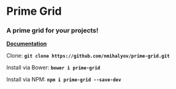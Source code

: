 # Prime Grid
### A prime grid for your projects!

[**Documentation**](http://web-nm.tk/prime-grid/)

Clone:
**`git clone https://github.com/nmihalyov/prime-grid.git`**

Install via Bower:
**`bower i prime-grid`**

Install via NPM:
**`npm i prime-grid --save-dev`**
